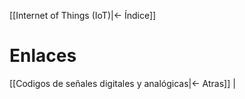 [[Internet of Things (IoT)|<- Índice]]

# Enlaces

[[Codigos de señales digitales y analógicas|<- Atras]] |